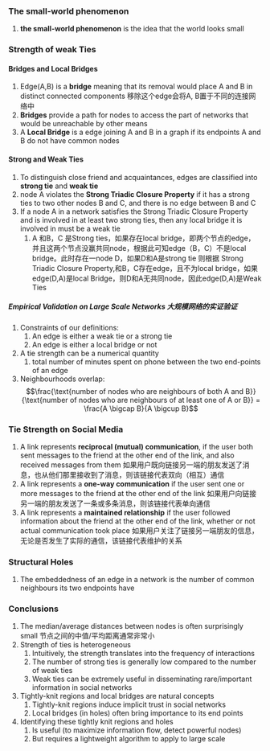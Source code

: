 ### The small-world phenomenon
1. **the small-world phenomenon**  is the idea that the world looks small

### Strength of weak Ties
#### Bridges and Local Bridges
1. Edge(A,B) is a **bridge** meaning that its removal would place A and B in distinct connected components  移除这个edge会将A, B置于不同的连接网络中
2. **Bridges** provide a path for nodes to access the part of networks that would be unreachable by other means
3. A **Local Bridge** is a edge joining A and B in a graph if its endpoints A and B do not have common nodes
#### Strong and Weak Ties
1. To distinguish close friend and acquaintances, edges are classified into **strong tie** and **weak tie**
2. node A violates the **Strong Triadic Closure Property**  if it has a strong ties to two other nodes B and C, and there is no edge between B and C
3. If a node A in a network satisfies the Strong Triadic Closure Property and is involved in at least two strong ties, then any local bridge it is involved in must be a weak tie 
	1. A 和B，C 是Strong ties，如果存在local bridge，即两个节点的edge，并且这两个节点没赢共同node，根据此可知edge（B，C）不是local bridge。此时存在一node D，如果D和A是strong tie 则根据 Strong Triadic Closure Property,和B，C存在edge，且不为local bridge，如果edge(D,A)是local Bridge，则D和A无共同node，因此edge(D,A)是Weak Ties
##### Empirical Validation on Large Scale Networks 大规模网络的实证验证
1. Constraints of our definitions:
	1. An edge is either a weak tie or a strong tie
	2. An edge is either a local bridge or not
2.  A tie strength can be a numerical quantity 
	1. total number of minutes spent on phone between the two end-points of an edge
3.  Neighbourhoods overlap: $$\frac{\text{number of nodes who are neighbours of both A and B}}{\text{number of nodes who are neighbours of at least one of A or B}} = \frac{A \bigcap B}{A \bigcup B}$$
### Tie Strength on Social Media
1. A link represents **reciprocal (mutual) communication**, if the user both sent messages to the friend at the other end of the link, and also received messages from them  如果用户既向链接另一端的朋友发送了消息，也从他们那里接收到了消息，则该链接代表双向（相互）通信
2. A link represents a **one-way communication** if the user sent one or more messages to the friend at the other end of the link  如果用户向链接另一端的朋友发送了一条或多条消息，则该链接代表单向通信
3. A link represents a **maintained relationship** if the user followed information about the friend at the other end of the link, whether or not actual communication took place 如果用户关注了链接另一端朋友的信息，无论是否发生了实际的通信，该链接代表维护的关系


### Structural Holes
1. The embeddedness of an edge in a network is the number of common neighbours its two endpoints have

### Conclusions
1. The median/average distances between nodes is often surprisingly small  节点之间的中值/平均距离通常非常小
2. Strength of ties is heterogeneous
	1.  Intuitively, the strength translates into the frequency of interactions
	2. The number of strong ties is generally low compared to the number of weak ties 
	3. Weak ties can be extremely useful in disseminating rare/important information in social networks
3. Tightly-knit regions and local bridges are natural concepts
	1. Tightly-knit regions induce implicit trust in social networks
	2. Local bridges (in holes) often bring importance to its end points
4. Identifying these tightly knit regions and holes
	1. Is useful (to maximize information flow, detect powerful nodes) 
	2. But requires a lightweight algorithm to apply to large scale